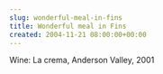 ```yaml
---  
slug: wonderful-meal-in-fins
title: Wonderful meal in Fins
created: 2004-11-21 08:00:00+00:00
---  
```


Wine: La crema, Anderson Valley, 2001

